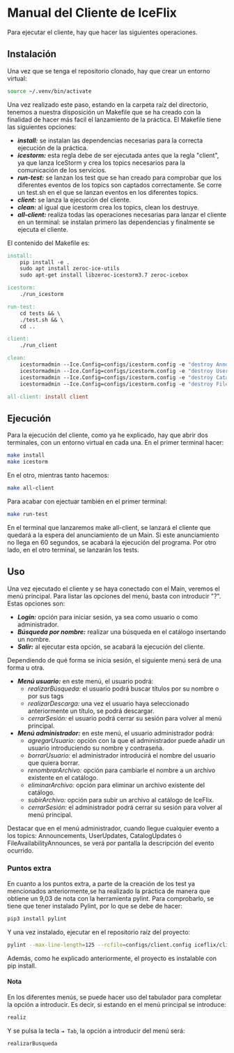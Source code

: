 # Manual del Cliente de IceFlix

Para ejecutar el cliente, hay que hacer las siguientes operaciones.

## Instalación

Una vez que se tenga el repositorio clonado, hay que crear un entorno virtual:
```bash
source ~/.venv/bin/activate
```
Una vez realizado este paso, estando en la carpeta raíz del directorio, tenemos a nuestra disposición un Makefile que se ha creado con la finalidad de hacer más facil el lanzamiento de la práctica. El Makefile tiene las siguientes opciones:
* ***install:*** se instalan las dependencias necesarias para la correcta ejecución de la práctica.
* ***icestorm:*** esta regla debe de ser ejecutada antes que la regla "client", ya que lanza IceStorm y crea los topics necesarios para la comunicación de los servicios. 
* ***run-test:*** se lanzan los test que se han creado para comprobar que los diferentes eventos de los topics son captados correctamente. Se corre un test.sh en el que se lanzan eventos en los diferentes topics.
* ***client:*** se lanza la ejecución del cliente.
* ***clean:*** al igual que icestorm crea los topics, clean los destruye.
* ***all-client:*** realiza todas las operaciones necesarias para lanzar el cliente en un terminal: se instalan primero las dependencias y finalmente se ejecuta el cliente.

El contenido del Makefile es:
```Makefile
install:
	pip install -e .
	sudo apt install zeroc-ice-utils
	sudo apt-get install libzeroc-icestorm3.7 zeroc-icebox

icestorm:
	./run_icestorm

run-test:
	cd tests && \
	./test.sh && \
	cd ..

client:
	./run_client

clean:
	icestormadmin --Ice.Config=configs/icestorm.config -e "destroy Announcements"
	icestormadmin --Ice.Config=configs/icestorm.config -e "destroy UserUpdates"
	icestormadmin --Ice.Config=configs/icestorm.config -e "destroy CatalogUpdates"
	icestormadmin --Ice.Config=configs/icestorm.config -e "destroy FileAvailabilityAnnounces"

all-client: install client

```

## Ejecución
Para la ejecución del cliente, como ya he explicado, hay que abrir dos terminales, con un entorno virtual en cada una. En el primer terminal hacer:
```bash
make install
make icestorm
```
En el otro, mientras tanto hacemos: 
```bash
make all-client
```
Para acabar con ejectuar también en el primer terminal:
```bash
make run-test
```

En el terminal que lanzaremos make all-client, se lanzará el cliente que quedará a la espera del anunciamiento de un Main. Si este anunciamiento no llega en 60 segundos, se acabará la ejecución del programa. Por otro lado, en el otro terminal, se lanzarán los tests.

## Uso
Una vez ejecutado el cliente y se haya conectado con el Main, veremos el menú principal. Para listar las opciones del menú, basta con introducir "?". Estas opciones son:

* ***Login:*** opción para iniciar sesión, ya sea como usuario o como administrador. 
* ***Búsqueda por nombre:*** realizar una búsqueda en el catálogo insertando un nombre.
* ***Salir:*** al ejecutar esta opción, se acabará la ejecución del cliente.

Dependiendo de qué forma se inicia sesión, el siguiente menú será de una forma u otra.
* ***Menú usuario:*** en este menú, el usuario podrá:
    * *realizarBúsqueda:* el usuario podrá buscar títulos por su nombre o por sus tags
    * *realizarDescarga:* una vez el usuario haya seleccionado anteriormente un título, se podrá descargar.
    * *cerrarSesión:* el usuario podrá cerrar su sesión para volver al menú principal.
* ***Menú administrador:*** en este menú, el usuario administrador podrá:
    * *agregarUsuario:* opción con la que el administrador puede añadir un usuario introduciendo su nombre y contraseña.
    * *borrarUsuario:* el administrador introducirá el nombre del usuario que quiera borrar.
    * *renombrarArchivo:* opción para cambiarle el nombre a un archivo existente en el catálogo.
    * *eliminarArchivo:* opción para eliminar un archivo existente del catálogo.
    * *subirArchivo:* opción para subir un archivo al catálogo de IceFlix.
    * *cerrarSesión:* el administrador podrá cerrar su sesión para volver al menú principal.

Destacar que en el menú administrador, cuando llegue cualquier evento a los topics: Announcements, UserUpdates, CatalogUpdates ó FileAvailabilityAnnounces, se verá por pantalla la descripción del evento ocurrido.

### Puntos extra
En cuanto a los puntos extra, a parte de la creación de los test ya mencionados anteriormente,se ha realizado la práctica de manera que obtiene un 9,03 de nota con la herramienta pylint. Para comprobarlo, se tiene que tener instalado Pylint, por lo que se debe de hacer:
```bash
pip3 install pylint
```
Y una vez instalado, ejecutar en el repositorio raíz del proyecto:
```bash
pylint --max-line-length=125 --rcfile=configs/client.config iceflix/client.py
```
Además, como he explicado anteriormente, el proyecto es instalable con pip install.
#### Nota
En los diferentes menús, se puede hacer uso del tabulador para completar la opción a introducir. Es decir, si estando en el menú principal se introduce:
```bash
realiz
```
Y se pulsa la tecla ``⇥ Tab``, la opción a introducir del menú será:
```bash
realizarBusqueda
```
